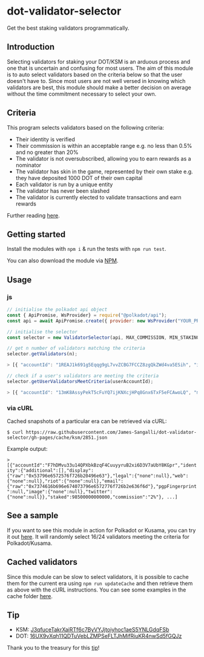 # dot-validator-selector
Get the best staking validators programmatically. 

## Introduction
Selecting validators for staking your DOT/KSM is an arduous process and one that is uncertain and confusing for most users. The aim of this module is to auto select validators based on the criteria below so that the user doesn't have to. Since most users are not well versed in knowing which validators are best, this module should make a better decision on average without the time commitment necessary to select your own. 

## Criteria
This program selects validators based on the following criteria:
- Their identity is verified 
- Their commission is within an acceptable range e.g. no less than 0.5% and no greater than 20%
- The validator is not oversubscribed, allowing you to earn rewards as a nominator
- The validator has skin in the game, represented by their own stake e.g. they have deposited 1000 DOT of their own capital 
- Each validator is run by a unique entity
- The validator has never been slashed
- The validator is currently elected to validate transactions and earn rewards 

Further reading [here](https://wiki.polkadot.network/docs/learn-nominator#filter-out-validators-with-undesirable-traits).

## Getting started
Install the modules with `npm i` & run the tests with `npm run test`. 

You can also download the module via [NPM](https://www.npmjs.com/package/dot-validator-selector).

## Usage 

### js
```js
// initialise the polkadot api object 
const { ApiPromise, WsProvider} = require("@polkadot/api");
const api = await ApiPromise.create({ provider: new WsProvider("YOUR_PROVIDER") });

// initialise the selector
const selector = new ValidatorSelector(api, MAX_COMMISSION, MIN_STAKING, ERA); // set ERA to 0 or undefined if you want to use the current era

// get n number of validators matching the criteria
selector.getValidators(n);

> [{ "accountId": "1REAJ1k691g5Eqqg9gL7vvZCBG7FCCZ8zgQkZWd4va5ESih", "identity": { "additional": [], "display": { "raw": "0x506f6c6b61646f742e70726f202d205265616c676172" }, "legal": { "none": null }, "web": { "raw": "0x68747470733a2f2f706f6c6b61646f742e70726f" }, "riot": { "raw": "0x407265616c6761723a6d61747269782e6f7267" }, "email": { "raw": "0x68656c6c6f40706f6c6b61646f742e70726f" }, "pgpFingerprint": null, "image": { "none": null }, "twitter": { "raw": "0x4070726f706f6c6b61646f74" } }, "staked": 156300000000, "commission": "1%" }, ...]

// check if a user's validators are meeting the criteria
selector.getUserValidatorsMeetCriteria(userAccountId);

> [{ "accountId": "13mK8AssyPekT5cFuYQ7ijKNXcjHPq8Gnx6TxF5eFCAwoLQ", "match": false }, ...]
```
### via cURL
Cached snapshots of a particular era can be retrieved via cURL:
```shell
$ curl https://raw.githubusercontent.com/James-Sangalli/dot-validator-selector/gh-pages/cache/ksm/2851.json 
```
Example output: 

```> [{"accountId":"F7hDMvu33u14QPXbkBzqF4CuuyyruB2xi6D3V7aUbY8KGpr","identity":{"additional":[],"display":{"raw":"0x53796e6572576f726b20496e63"},"legal":{"none":null},"web":{"none":null},"riot":{"none":null},"email":{"raw":"0x7374616b696e674073796e6572776f726b2e636f6d"},"pgpFingerprint":null,"image":{"none":null},"twitter":{"none":null}},"staked":98500000000000,"commission":"2%"}, ...]```


## See a sample
If you want to see this module in action for Polkadot or Kusama, you can try it out [here](https://james-sangalli.github.io/dot-validator-selector/). It will randomly select 16/24 validators meeting the criteria for Polkadot/Kusama. 

## Cached validators
Since this module can be slow to select validators, it is possible to cache them for the current era using `npm run updateCache` and then retrieve them as above with the cURL instructions. You can see some examples in the cache folder [here](https://github.com/James-Sangalli/dot-validator-selector/tree/gh-pages/cache).


## Tip
- KSM: [J3qfuceTakrXaiRTf6c7ByVYJjtoiyhoc1aeS5YNLGdqFSb](https://polkadot.subscan.io/account/J3qfuceTakrXaiRTf6c7ByVYJjtoiyhoc1aeS5YNLGdqFSb)
- DOT: [16UX9vXqh11QDTuVebLZMPSeFLTJhMifRiuKR4nwSd5fGQJz](https://kusama.subscan.io/account/16UX9vXqh11QDTuVebLZMPSeFLTJhMifRiuKR4nwSd5fGQJz)

Thank you to the treasury for this [tip](https://www.dotreasury.com/ksm/tips/0xf0394919f58a62df369583f23f8b3da6553df93628732fb4d8f8ea22e0582a2e)!
